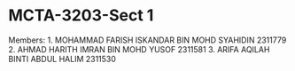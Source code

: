 # MCTA-3203-Sect 1
Members: 1. MOHAMMAD FARISH ISKANDAR BIN MOHD SYAHIDIN 2311779
         2. AHMAD HARITH IMRAN BIN MOHD YUSOF 2311581
         3. ARIFA AQILAH BINTI ABDUL HALIM 2311530
